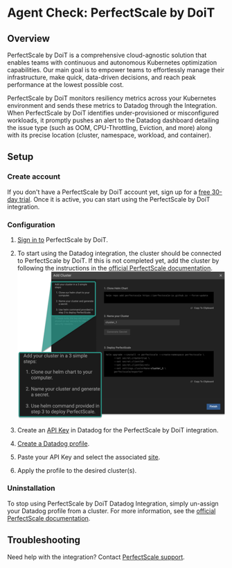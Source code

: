 # Agent Check: PerfectScale by DoiT

## Overview


PerfectScale by DoiT is a comprehensive cloud-agnostic solution that enables teams with continuous and autonomous Kubernetes optimization capabilities. Our main goal is to empower teams to effortlessly manage their infrastructure, make quick, data-driven decisions, and reach peak performance at the lowest possible cost.

PerfectScale by DoiT monitors resiliency metrics across your Kubernetes environment and sends these metrics to Datadog through the Integration. When PerfectScale by DoiT identifies under-provisioned or misconfigured workloads, it promptly pushes an alert to the Datadog dashboard detailing the issue type (such as OOM, CPU-Throttling, Eviction, and more) along with its precise location (cluster, namespace, workload, and container).

## Setup

### Create account

If you don't have a PerfectScale by DoiT account yet, sign up for a [free 30-day trial][1]. Once it is active, you can start using the PerfectScale by DoiT integration.

### Configuration

1. [Sign in to][2] PerfectScale by DoiT.
2. To start using the Datadog integration, the cluster should be connected to PerfectScale by DoiT. If this is not completed yet, add the cluster by following the instructions in the [official PerfectScale documentation][3].
![Perfectscale Screenshot][4]

3. Create an [API Key][5] in Datadog for the PerfectScale by DoiT integration.
4. [Create a Datadog profile][6].
5. Paste your API Key and select the associated [site][7].
6. Apply the profile to the desired cluster(s).

### Uninstallation

To stop using PerfectScale by DoiT Datadog Integration, simply un-assign your Datadog profile from a cluster. For more information, see the [official PerfectScale documentation][6].

## Troubleshooting

Need help with the integration? Contact [PerfectScale support][8].

[1]: https://app.perfectscale.io/account/sign-up?_fs=16602000196-15320833110&_fsRef=https%3A%2F%2Fwww.perfectscale.io%2F
[2]: https://app.perfectscale.io/account/login
[3]: https://docs.perfectscale.io/getting-started/step-by-step-guide-to-onboard-a-cluster
[4]: https://raw.githubusercontent.com/DataDog/integrations-extras/master/perfectscale/images/perfectscale-connect-cluster.png
[5]: https://app.datadoghq.com/organization-settings/api-keys
[6]: https://docs.perfectscale.io/customizations/communication-and-messaging/datadog-alerts-integration
[7]: https://docs.datadoghq.com/getting_started/site/
[8]: mailto:support@perfectscale.io


